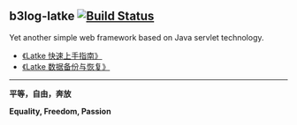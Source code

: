 b3log-latke [![Build Status](https://travis-ci.org/b3log/b3log-latke.png?branch=master)](https://travis-ci.org/b3log/b3log-latke)
----

Yet another simple web framework based on Java servlet technology.

* [《Latke 快速上手指南》](http://dwz.cn/a4E1G)
* [《Latke 数据备份与恢复》](https://docs.google.com/document/d/1IQkkUuaCPNHc_Wjw_5mNwPKUX8TpkAGCGqUaAErOTLo/edit?usp=sharing)

----
**平等，自由，奔放**

**Equality, Freedom, Passion**

